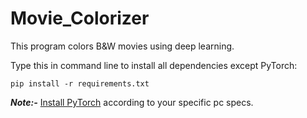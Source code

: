 # Movie_Colorizer

This program colors B&W movies using deep learning.

Type this in command line to install all dependencies except PyTorch:

```pip install -r requirements.txt```

***Note:-*** [Install PyTorch](https://pytorch.org/get-started/locally/) according to your specific pc specs.